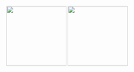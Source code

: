 <p align="center">
  <picture>
    <img height=160 src="http://github-profile-summary-cards.vercel.app/api/cards/profile-details?username=Siraddeen&theme=tokyonight">
  </picture>
  <picture>
    <img height=160 src="http://github-profile-summary-cards.vercel.app/api/cards/most-commit-language?username=Siraddeend&theme=tokyonight">
  </picture>
</p>
